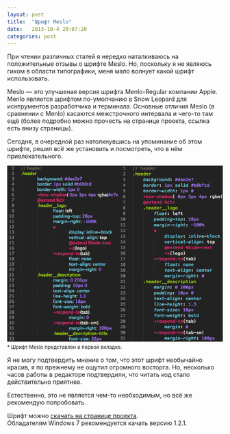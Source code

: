 ```yaml
---
layout: post
title:  "Шрифт Meslo"
date:   2013-10-4 20:07:20
categories: post
---
```



При чтении различных статей я нередко наталкиваюсь на положительные отзывы о шрифте Meslo. Но, поскольку я не являюсь гиком в области типографики, меня мало волнует какой шрифт использовать.

Meslo — это улучшеная версия шрифта Menlo-Regular компании Apple. Menlo является шрифтом по-умолчанию в Snow Leopard для иснтрументов разработчика и терминала. Основные отличия Meslo (в сравнении с Menlo) касаются межстрочного интервала и чего-то там ещё (более подробно можно прочесть на странице проекта, ссылка есть внизу страницы).

Сегодня, в очередной раз натолкнувшись на упоминание об этом шрифте, решил всё же установить и посмотреть, что в нём привлекательного.

![Наглядное преимущество шрифта Meslo](/img/meslo.png)
<small>*  Шрифт Meslo представлен в первой вкладке.</small>

Я не могу подтвердить мнение о том, что этот шрифт необычайно красив, я по прежнему не ощутил огромного восторга. Но, несколько часов работы в редакторе подтвердили, что читать код стало действительно приятнее.

Естественно, это не является чем-то необходимым, но всё же рекомендую попробовать.

Шрифт можно [скачать на странице проекта](https://github.com/andreberg/Meslo-Font).<br>
Обладателям Windows 7 рекомендуется качать версию 1.2.1.
